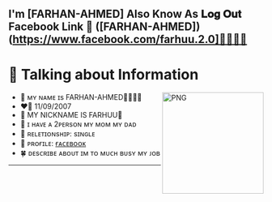 
## I'm [FARHAN-AHMED] Also Know As 𝐋𝐨𝐠 𝐎𝐮𝐭                    Facebook Link 🔗        ([FARHAN-AHMED])(https://www.facebook.com/farhuu.2.0]🙎🏻‍♂️🖤

# 📰 Talking about Information
<img align="right" width=200px alt="PNG" src="https://i.imgur.com/0wy44Tj.jpeg" />

-   💋 ᴍʏ ɴᴀᴍᴇ ɪs FARHAN-AHMED🙎🏻‍♂️🖤
-   ❤️‍🔥 11/09/2007
-   💬 MY NICKNAME IS FARHUU🐰
-   💬 ɪ ʜᴀᴠᴇ ᴀ 2ᴘᴇʀsᴏɴ ᴍʏ ᴍᴏᴍ ᴍʏ ᴅᴀᴅ
-   💓 ʀᴇʟᴇᴛɪᴏɴsʜɪᴘ: sɪɴɢʟᴇ
-   🍁 ᴘʀᴏғɪʟᴇ: [ғᴀᴄᴇʙᴏᴏᴋ]([](https://www.facebook.com/farhuu.2.0))
-   🍀 ᴅᴇsᴄʀɪʙᴇ ᴀʙᴏᴜᴛ ɪᴍ ᴛᴏ ᴍᴜᴄʜ ʙᴜsʏ ᴍʏ ᴊᴏʙ
<hr>

